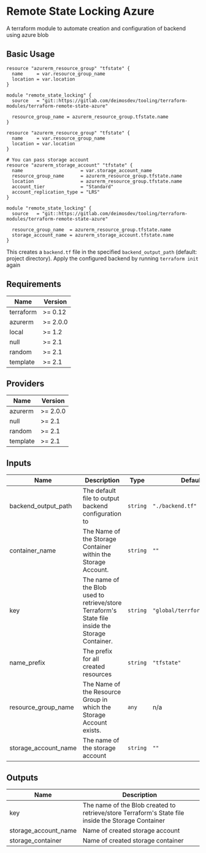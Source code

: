 # Remote State Locking Azure
A terraform module to automate creation and configuration of backend using azure blob


## Basic Usage 

```hcl
resource "azurerm_resource_group" "tfstate" {
  name     = var.resource_group_name
  location = var.location
}

module "remote_state_locking" {
  source   = "git::https://gitlab.com/deimosdev/tooling/terraform-modules/terraform-remote-state-azure"

  resource_group_name = azurerm_resource_group.tfstate.name
}
```


```hcl
resource "azurerm_resource_group" "tfstate" {
  name     = var.resource_group_name
  location = var.location
}

# You can pass storage account 
resource "azurerm_storage_account" "tfstate" {
  name                     = var.storage_account_name
  resource_group_name      = azurerm_resource_group.tfstate.name
  location                 = azurerm_resource_group.tfstate.name
  account_tier             = "Standard"
  account_replication_type = "LRS"
}

module "remote_state_locking" {
  source   = "git::https://gitlab.com/deimosdev/tooling/terraform-modules/terraform-remote-state-azure"

  resource_group_name  = azurerm_resource_group.tfstate.name
  storage_account_name = azurerm_storage_account.tfstate.name
}
```

This creates a `backend.tf` file in the specified `backend_output_path` (default: project directory). Apply the configured backend by running `terraform init` again

## Requirements

| Name | Version |
|------|---------|
| terraform | >= 0.12 |
| azurerm | >= 2.0.0 |
| local | >= 1.2 |
| null | >= 2.1 |
| random | >= 2.1 |
| template | >= 2.1 |

## Providers

| Name | Version |
|------|---------|
| azurerm | >= 2.0.0 |
| null | >= 2.1 |
| random | >= 2.1 |
| template | >= 2.1 |

## Inputs

| Name | Description | Type | Default | Required |
|------|-------------|------|---------|:--------:|
| backend\_output\_path | The default file to output backend configuration to | `string` | `"./backend.tf"` | no |
| container\_name | The Name of the Storage Container within the Storage Account. | `string` | `""` | no |
| key | The name of the Blob used to retrieve/store Terraform's State file inside the Storage Container. | `string` | `"global/terrform.tfstate"` | no |
| name\_prefix | The prefix for all created resources | `string` | `"tfstate"` | no |
| resource\_group\_name | The Name of the Resource Group in which the Storage Account exists. | `any` | n/a | yes |
| storage\_account\_name | The name of the storage account | `string` | `""` | no |

## Outputs

| Name | Description |
|------|-------------|
| key | The name of the Blob created to retrieve/store Terraform's State file inside the Storage Container |
| storage\_account\_name | Name of created storage account |
| storage\_container | Name of created storage container |

